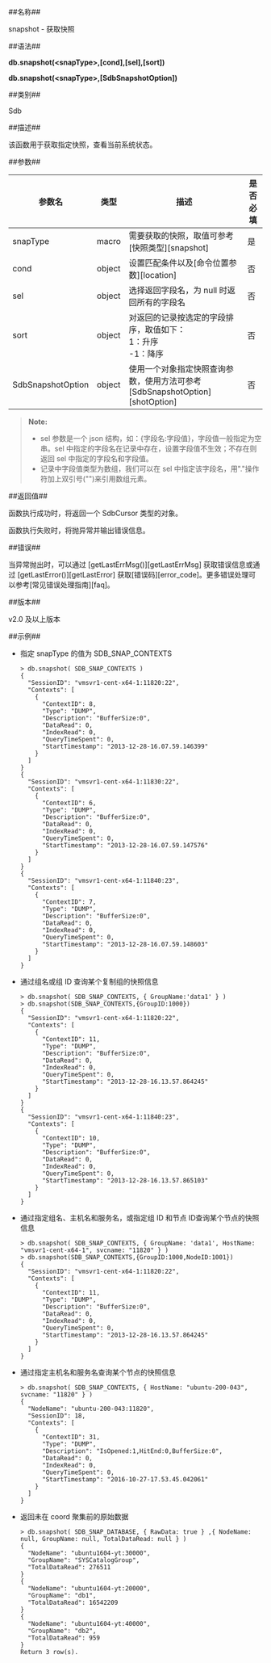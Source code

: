 ##名称##

snapshot - 获取快照

##语法##

**db.snapshot(\<snapType\>,[cond],[sel],[sort])**

**db.snapshot(\<snapType\>,[SdbSnapshotOption])**

##类别##

Sdb

##描述##

该函数用于获取指定快照，查看当前系统状态。

##参数##

| 参数名 			| 类型 	| 描述 		| 是否必填 |
| ------ 			| ------ 	| ------ 	| ------   |
| snapType 			| macro   	| 需要获取的快照，取值可参考[快照类型][snapshot] | 是 |
| cond 				| object    | 设置匹配条件以及[命令位置参数][location] 	| 否 |
| sel 				| object | 选择返回字段名，为 null 时返回所有的字段名 	| 否 |
| sort 				| object | 对返回的记录按选定的字段排序，取值如下：<br>1：升序<br>-1：降序 | 否 |
| SdbSnapshotOption	| object | 使用一个对象指定快照查询参数，使用方法可参考 [SdbSnapshotOption][shotOption] | 否 |

> **Note:**
>
>* sel 参数是一个 json 结构，如：{字段名:字段值}，字段值一般指定为空串。sel 中指定的字段名在记录中存在，设置字段值不生效；不存在则返回 sel 中指定的字段名和字段值。
>* 记录中字段值类型为数组，我们可以在 sel 中指定该字段名，用"."操作符加上双引号("")来引用数组元素。

##返回值##

函数执行成功时，将返回一个 SdbCursor 类型的对象。

函数执行失败时，将抛异常并输出错误信息。

##错误##

当异常抛出时，可以通过 [getLastErrMsg()][getLastErrMsg] 获取错误信息或通过 [getLastError()][getLastError] 获取[错误码][error_code]。更多错误处理可以参考[常见错误处理指南][faq]。

##版本##

v2.0 及以上版本

##示例##

* 指定 snapType 的值为 SDB_SNAP_CONTEXTS 

    ```lang-javascript
    > db.snapshot( SDB_SNAP_CONTEXTS )
    {
      "SessionID": "vmsvr1-cent-x64-1:11820:22",
      "Contexts": [
        {
          "ContextID": 8,
          "Type": "DUMP",
          "Description": "BufferSize:0",
          "DataRead": 0,
          "IndexRead": 0,
          "QueryTimeSpent": 0,
          "StartTimestamp": "2013-12-28-16.07.59.146399"
        }
      ]
    }
    {
      "SessionID": "vmsvr1-cent-x64-1:11830:22",
      "Contexts": [
        {
          "ContextID": 6,
          "Type": "DUMP",
          "Description": "BufferSize:0",
          "DataRead": 0,
          "IndexRead": 0,
          "QueryTimeSpent": 0,
          "StartTimestamp": "2013-12-28-16.07.59.147576"
        }
      ]
    }
    {
      "SessionID": "vmsvr1-cent-x64-1:11840:23",
      "Contexts": [
        {
          "ContextID": 7,
          "Type": "DUMP",
          "Description": "BufferSize:0",
          "DataRead": 0,
          "IndexRead": 0,
          "QueryTimeSpent": 0,
          "StartTimestamp": "2013-12-28-16.07.59.148603"
        }
      ]
    }
    ```

* 通过组名或组 ID 查询某个复制组的快照信息

    ```lang-javascript
    > db.snapshot( SDB_SNAP_CONTEXTS, { GroupName:'data1' } )
    > db.snapshot(SDB_SNAP_CONTEXTS,{GroupID:1000})
    {
      "SessionID": "vmsvr1-cent-x64-1:11820:22",
      "Contexts": [
        {
          "ContextID": 11,
          "Type": "DUMP",
          "Description": "BufferSize:0",
          "DataRead": 0,
          "IndexRead": 0,
          "QueryTimeSpent": 0,
          "StartTimestamp": "2013-12-28-16.13.57.864245"
        }
      ]
    }
    {
      "SessionID": "vmsvr1-cent-x64-1:11840:23",
      "Contexts": [
        {
          "ContextID": 10,
          "Type": "DUMP",
          "Description": "BufferSize:0",
          "DataRead": 0,
          "IndexRead": 0,
          "QueryTimeSpent": 0,
          "StartTimestamp": "2013-12-28-16.13.57.865103"
        }
      ]
    }
    ```

* 通过指定组名、主机名和服务名，或指定组 ID 和节点 ID查询某个节点的快照信息

    ```lang-javascript
    > db.snapshot( SDB_SNAP_CONTEXTS, { GroupName: 'data1', HostName: "vmsvr1-cent-x64-1", svcname: "11820" } )
    > db.snapshot(SDB_SNAP_CONTEXTS,{GroupID:1000,NodeID:1001})
    {
      "SessionID": "vmsvr1-cent-x64-1:11820:22",
      "Contexts": [
        {
          "ContextID": 11,
          "Type": "DUMP",
          "Description": "BufferSize:0",
          "DataRead": 0,
          "IndexRead": 0,
          "QueryTimeSpent": 0,
          "StartTimestamp": "2013-12-28-16.13.57.864245"
        }
      ]
    }
    ```

* 通过指定主机名和服务名查询某个节点的快照信息

    ```lang-javascript
    > db.snapshot( SDB_SNAP_CONTEXTS, { HostName: "ubuntu-200-043", svcname: "11820" } )
    {
      "NodeName": "ubuntu-200-043:11820",
      "SessionID": 18,
      "Contexts": [
        {
          "ContextID": 31,
          "Type": "DUMP",
          "Description": "IsOpened:1,HitEnd:0,BufferSize:0",
          "DataRead": 0,
          "IndexRead": 0,
          "QueryTimeSpent": 0,
          "StartTimestamp": "2016-10-27-17.53.45.042061"
        }
      ]
    }
    ```

* 返回未在 coord 聚集前的原始数据

    ```lang-javascript
    > db.snapshot( SDB_SNAP_DATABASE, { RawData: true } ,{ NodeName: null, GroupName: null, TotalDataRead: null } )
    {
      "NodeName": "ubuntu1604-yt:30000",
      "GroupName": "SYSCatalogGroup",
      "TotalDataRead": 276511
    }
    {
      "NodeName": "ubuntu1604-yt:20000",
      "GroupName": "db1",
      "TotalDataRead": 16542209
    }
    {
      "NodeName": "ubuntu1604-yt:40000",
      "GroupName": "db2",
      "TotalDataRead": 959
    }
    Return 3 row(s).
    ```

[^_^]:
     本文使用的所有引用及链接
[snapshot]:manual/Manual/Snapshot/Readme.md
[location]:manual/Manual/Sequoiadb_Command/location.md
[shotOption]:manual/Manual/Sequoiadb_Command/AuxiliaryObjects/SdbSnapshotOption.md
[getLastErrMsg]:manual/Manual/Sequoiadb_Command/Global/getLastErrMsg.md
[getLastError]:manual/Manual/Sequoiadb_Command/Global/getLastError.md
[faq]:manual/FAQ/faq_sdb.md
[error_code]:manual/Manual/Sequoiadb_error_code.md